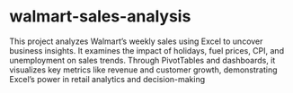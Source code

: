 # walmart-sales-analysis
This project analyzes Walmart’s weekly sales using Excel to uncover business insights. It examines the impact of holidays, fuel prices, CPI, and unemployment on sales trends. Through PivotTables and dashboards, it visualizes key metrics like revenue and customer growth, demonstrating Excel’s power in retail analytics and decision-making
